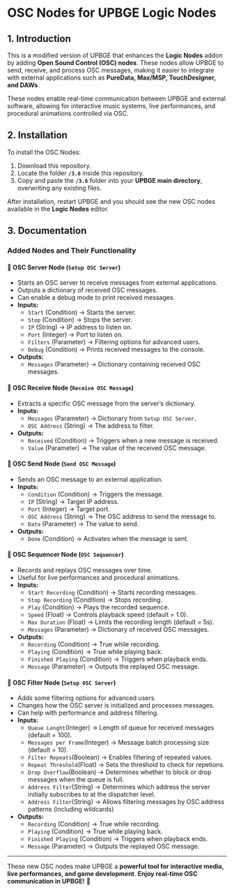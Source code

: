 # OSC Nodes for UPBGE Logic Nodes

## 1. Introduction

This is a modified version of UPBGE that enhances the **Logic Nodes** addon by adding **Open Sound Control (OSC) nodes**. These nodes allow UPBGE to send, receive, and process OSC messages, making it easier to integrate with external applications such as **PureData, Max/MSP, TouchDesigner, and DAWs**.

These nodes enable real-time communication between UPBGE and external software, allowing for interactive music systems, live performances, and procedural animations controlled via OSC.

## 2. Installation

To install the OSC Nodes:

1. Download this repository.
2. Locate the folder **`/3.6`** inside this repository.
3. Copy and paste the **`/3.6`** folder into your **UPBGE main directory**, overwriting any existing files.

After installation, restart UPBGE and you should see the new OSC nodes available in the **Logic Nodes** editor.

## 3. Documentation

### **Added Nodes and Their Functionality**

#### 🔹 **OSC Server Node** (`Setup OSC Server`)

- Starts an OSC server to receive messages from external applications.
- Outputs a dictionary of received OSC messages.
- Can enable a debug mode to print received messages.
- **Inputs:**
  - `Start` (Condition) → Starts the server.
  - `Stop` (Condition) → Stops the server.
  - `IP` (String) → IP address to listen on.
  - `Port` (Integer) → Port to listen on.
  - `Filters` (Parameter) → Filtering options for advanced users.
  - `Debug` (Condition) → Prints received messages to the console.
- **Outputs:**
  - `Messages` (Parameter) → Dictionary containing received OSC messages.

#### 🔹 **OSC Receive Node** (`Receive OSC Message`)

- Extracts a specific OSC message from the server’s dictionary.
- **Inputs:**
  - `Messages` (Parameter) → Dictionary from `Setup OSC Server`.
  - `OSC Address` (String) → The address to filter.
- **Outputs:**
  - `Received` (Condition) → Triggers when a new message is received.
  - `Value` (Parameter) → The value of the received OSC message.

#### 🔹 **OSC Send Node** (`Send OSC Message`)

- Sends an OSC message to an external application.
- **Inputs:**
  - `Condition` (Condition) → Triggers the message.
  - `IP` (String) → Target IP address.
  - `Port` (Integer) → Target port.
  - `OSC Address` (String) → The OSC address to send the message to.
  - `Data` (Parameter) → The value to send.
- **Outputs:**
  - `Done` (Condition) → Activates when the message is sent.

#### 🔹 **OSC Sequencer Node** (`OSC Sequencer`)

- Records and replays OSC messages over time.
- Useful for live performances and procedural animations.
- **Inputs:**
  - `Start Recording` (Condition) → Starts recording messages.
  - `Stop Recording` (Condition) → Stops recording.
  - `Play` (Condition) → Plays the recorded sequence.
  - `Speed` (Float) → Controls playback speed (default = 1.0).
  - `Max Duration` (Float) → Limits the recording length (default = 5s).
  - `Messages` (Parameter) → Dictionary of received OSC messages.
- **Outputs:**
  - `Recording` (Condition) → True while recording.
  - `Playing` (Condition) → True while playing back.
  - `Finished Playing` (Condition) → Triggers when playback ends.
  - `Message` (Parameter) → Outputs the replayed OSC message.

#### 🔹 **OSC Filter Node** (`Setup OSC Server`)

- Adds some filtering options for advanced users.
- Changes how the OSC server is initialized and processes messages.
- Can help with performance and address filtering.
- **Inputs:**
  - `Queue Lenght`(Integer) → Length of queue for received messages (default = 100).
  - `Messages per Frame`(Integer) → Message batch processing size (default = 10).
  - `Filter Repeats`(Boolean) → Enables filtering of repeated values.
  - `Repeat Threshold`(Float) → Sets the threshold to check for repetions.
  - `Drop Overflow`(Boolean) → Determines whether to block or drop messages when the queue is full.
  - `Address Filter`(String) → Determines which address the server initially subscribes to at the dispatcher level.
  - `Address Filter`(String) → Allows filtering messages by OSC address patterns (including wildcards)
- **Outputs:**
  - `Recording` (Condition) → True while recording.
  - `Playing` (Condition) → True while playing back.
  - `Finished Playing` (Condition) → Triggers when playback ends.
  - `Message` (Parameter) → Outputs the replayed OSC message.

---

These new OSC nodes make UPBGE a **powerful tool for interactive media, live performances, and game development**. **Enjoy real-time OSC communication in UPBGE!** 🚀
